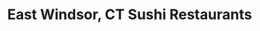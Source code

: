 ---
layout: city
title: East Windsor, CT Sushi Restaurants
permalink: /connecticut/east-windsor/
stateAbbr: CT
stateName: Connecticut
cityName: East Windsor

---